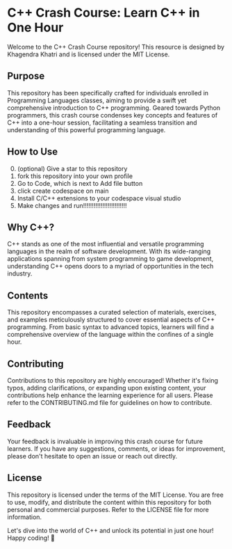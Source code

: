 # C++ Crash Course: Learn C++ in One Hour

Welcome to the C++ Crash Course repository! This resource is designed by Khagendra Khatri and is licensed under the MIT License.

## Purpose
This repository has been specifically crafted for individuals enrolled in Programming Languages classes, aiming to provide a swift yet comprehensive introduction to C++ programming. Geared towards Python programmers, this crash course condenses key concepts and features of C++ into a one-hour session, facilitating a seamless transition and understanding of this powerful programming language.

## How to Use
0) (optional) Give a star to this repository
1) fork this repository into your own profile
2) Go to Code, which is next to Add file button
3) click create codespace on main
4) Install C/C++ extensions to your codespace visual studio 
5) Make changes and run!!!!!!!!!!!!!!!!!!!!!!!!!

## Why C++?
C++ stands as one of the most influential and versatile programming languages in the realm of software development. With its wide-ranging applications spanning from system programming to game development, understanding C++ opens doors to a myriad of opportunities in the tech industry.

## Contents
This repository encompasses a curated selection of materials, exercises, and examples meticulously structured to cover essential aspects of C++ programming. From basic syntax to advanced topics, learners will find a comprehensive overview of the language within the confines of a single hour.

## Contributing
Contributions to this repository are highly encouraged! Whether it's fixing typos, adding clarifications, or expanding upon existing content, your contributions help enhance the learning experience for all users. Please refer to the CONTRIBUTING.md file for guidelines on how to contribute.

## Feedback
Your feedback is invaluable in improving this crash course for future learners. If you have any suggestions, comments, or ideas for improvement, please don't hesitate to open an issue or reach out directly.

## License
This repository is licensed under the terms of the MIT License. You are free to use, modify, and distribute the content within this repository for both personal and commercial purposes. Refer to the LICENSE file for more information.

Let's dive into the world of C++ and unlock its potential in just one hour! Happy coding! 🚀
